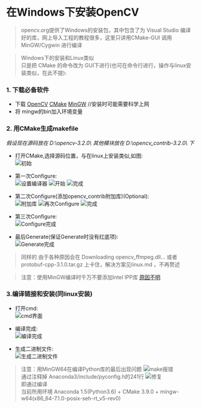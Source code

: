 # 在Windows下安装OpenCV

> opencv.org提供了Windows的安装包，其中包含了为 Visual Studio 编译好的库，网上导入工程的教程很多，这里只讲用CMake-GUI 调用 MinGW/Cygwin 进行编译

> Windows下的安装和Linux类似  
只是把 CMake 的命令改为 GUI下进行(也可在命令行进行，操作与linux安装类似，在此不提):

### 1. 下载必备软件
* 下载 [OpenCV](http://www.opencv.org/releases.html) [CMake](https://cmake.org/download/)  [MinGW](https://sourceforge.net/projects/mingw-w64/) //安装时可能需要科学上网  
* 将 mingw的bin加入环境变量

### 2. 用CMake生成makefile  

*假设现在源码放在 D:\opencv-3.2.0\ 其他模块放在 D:\opencv_contrib-3.2.0\ 下*

* 打开CMake,选择源码位置，与在linux上安装类似,如图:  
![初始](./1初始图.PNG)


* 第一次Configure:  
![设置编译器](./2第一次Configure.PNG)
![开始](./3第一次Configure开始.PNG)
![完成](./4第一次Configure完成.PNG)


* 第二次Configure(添加opencv_contrib附加库)(Optional):  
![附加库](./6添加附加库.PNG)
![再次Configure](./7第二次Configure.PNG)
![完成](./8第二次Configure完成.PNG)


* 第三次Configure:  
![Configure完成](./9第三次Configure完成.PNG)


* 最后Generate(保证Generate时没有红底项):  
![Generate完成](./10Generate完成.PNG)

>  同样的 由于各种原因会在 Downloading opencv_ffmpeg.dll... 或者 protobuf-cpp-3.1.0.tar.gz 上卡住，解决方案见linux.md ，不再赘述

> 注意：使用MinGW编译时千万不要添加Intel IPP库 [原因不明](https://github.com/opencv/opencv/issues/4778)

### 3.编译链接和安装(同linux安装)

* 打开cmd:  
![cmd界面](./11准备make.PNG)

* 编译完成:  
![编译完成](./12编译完成.PNG)

* 生成二进制文件:  
![生成二进制文件](./13生成完成.PNG)

> 注意：用MinGW64在编译Python库的最后出现问题 ![make报错](./14编译Python3时报错.PNG)  
通过注释掉 Anaconda3/include/pyconfig.h的241行 ![修复](./15注释hypot.PNG)  
即通过编译  
当前所用环境 Anaconda 1.5(Python3.6) + CMake 3.9.0 + mingw-w64(x86_64-7.1.0-posix-seh-rt_v5-rev0)
